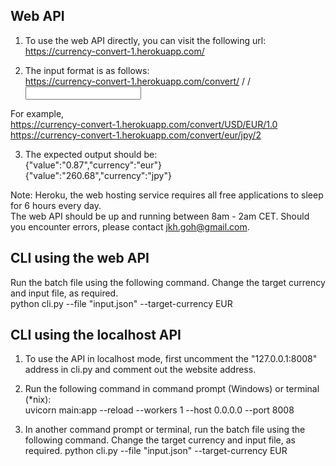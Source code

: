 ## Web API  

1. To use the web API directly, you can visit the following url: https://currency-convert-1.herokuapp.com/  

2. The input format is as follows:  
https://currency-convert-1.herokuapp.com/convert/ <original currency> / <target currency> / <input value> 

For example,  
https://currency-convert-1.herokuapp.com/convert/USD/EUR/1.0  
https://currency-convert-1.herokuapp.com/convert/eur/jpy/2  

3. The expected output should be:  
{"value":"0.87","currency":"eur"}  
{"value":"260.68","currency":"jpy"}   

Note: Heroku, the web hosting service requires all free applications to sleep for 6 hours every day.  
The web API should be up and running between 8am - 2am CET. Should you encounter errors, please contact jkh.goh@gmail.com.

## CLI using the web API  

Run the batch file using the following command. Change the target currency and input file, as required.  
python cli.py --file "input.json" --target-currency EUR  

## CLI using the localhost API  

1. To use the API in localhost mode, first uncomment the "127.0.0.1:8008" address in cli.py and comment out the website address.  

2. Run the following command in command prompt (Windows) or terminal (*nix):  
uvicorn main:app --reload --workers 1 --host 0.0.0.0 --port 8008  

3. In another command prompt or terminal, run the batch file using the following command. Change the target currency and input file, as required.
python cli.py --file "input.json" --target-currency EUR
